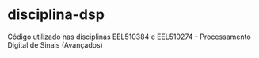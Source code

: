 # disciplina-dsp
Código utilizado nas disciplinas EEL510384 e EEL510274 - Processamento Digital de Sinais (Avançados)

